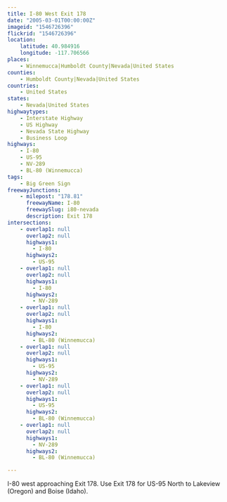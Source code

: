 ```yaml
---
title: I-80 West Exit 178
date: "2005-03-01T00:00:00Z"
imageid: "1546726396"
flickrid: "1546726396"
location:
    latitude: 40.984916
    longitude: -117.706566
places:
    - Winnemucca|Humboldt County|Nevada|United States
counties:
    - Humboldt County|Nevada|United States
countries:
    - United States
states:
    - Nevada|United States
highwaytypes:
    - Interstate Highway
    - US Highway
    - Nevada State Highway
    - Business Loop
highways:
    - I-80
    - US-95
    - NV-289
    - BL-80 (Winnemucca)
tags:
    - Big Green Sign
freewayJunctions:
    - milepost: "178.81"
      freewayName: I-80
      freewaySlug: i80-nevada
      description: Exit 178
intersections:
    - overlap1: null
      overlap2: null
      highways1:
        - I-80
      highways2:
        - US-95
    - overlap1: null
      overlap2: null
      highways1:
        - I-80
      highways2:
        - NV-289
    - overlap1: null
      overlap2: null
      highways1:
        - I-80
      highways2:
        - BL-80 (Winnemucca)
    - overlap1: null
      overlap2: null
      highways1:
        - US-95
      highways2:
        - NV-289
    - overlap1: null
      overlap2: null
      highways1:
        - US-95
      highways2:
        - BL-80 (Winnemucca)
    - overlap1: null
      overlap2: null
      highways1:
        - NV-289
      highways2:
        - BL-80 (Winnemucca)

---
```

I-80 west approaching Exit 178.  Use Exit 178 for US-95 North to Lakeview (Oregon) and Boise (Idaho).